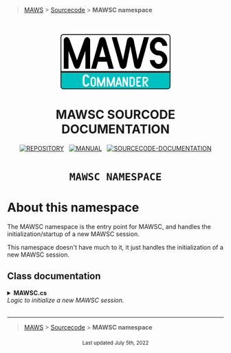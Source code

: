 ﻿> [MAWS][1] &gt; [Sourcecode][2] &gt;  **MAWSC namespace**

<br>
<br>
<div align="center">
  <img src="../../.github//Logos/maws-logo-commander-512x256.png" alt="MAWSC logo" width="256">
  <h1> 
    MAWSC SOURCODE DOCUMENTATION
  </h1>

  [![REPOSITORY](https://img.shields.io/badge/REPOSITORY-550055?style=for-the-badge)][1]&nbsp;&nbsp;&nbsp;[![MANUAL](https://img.shields.io/badge/MANUAL-550055?style=for-the-badge)][3]&nbsp;&nbsp;&nbsp;[![SOURCECODE-DOCUMENTATION](https://img.shields.io/badge/SOURCECODE%20DOCUMENTATION-8e008e?style=for-the-badge)][2]

</div>

<div align="center">

# **`MAWSC NAMESPACE`**

</div>

# About this namespace
The MAWSC namespace is the entry point for MAWSC, and handles the initialization/startup of a new MAWSC session.

This namespace doesn't have much to it, it just handles the initialization of a new MAWSC session.

## Class documentation

<details>
<summary>
  <b>MAWSC.cs</b><br>
  <i>Logic to initialize a new MAWSC session.</i>
</summary>

This class has a single class, with a single method, that handels the initialization of a new MAWSC session. Most of the heavy lifting is done by other namespaces/classes/methods.

### `MawscInitializer()`
Initialize a new MAWSC session.

#### Operation
1. Clear the console.
2. Get the current MMddyy and HHmmss.
3. Verify the basic MAWSC requirements.
4. Load/set MAWSC settings for the session.
5. Verify the MAWSC framework, and resolve any issues.
6. Process the MAWSC Command/Action/Option.

#### Notes
* This class/method is designed to be pretty static, and rarely modified.
* **(2)** We get the date/timestamp at the start of the session, and use the same date/timestamp throughout the session. This way anything related to the specific session will be labeled as such.

</details>

<br>

***

> [MAWS][1] &gt; [Sourcecode][2] &gt;  **MAWSC namespace**

[1]: https://github.com/spectrum-health-systems/MAWSC
[2]: ../Sourcecode/MAWSC-Sourcecode.md
[3]: ../Manual/MAWSC-Manual.md

<div align="center">
  <sub>
    Last updated July 5th, 2022
  </sub>
<br>